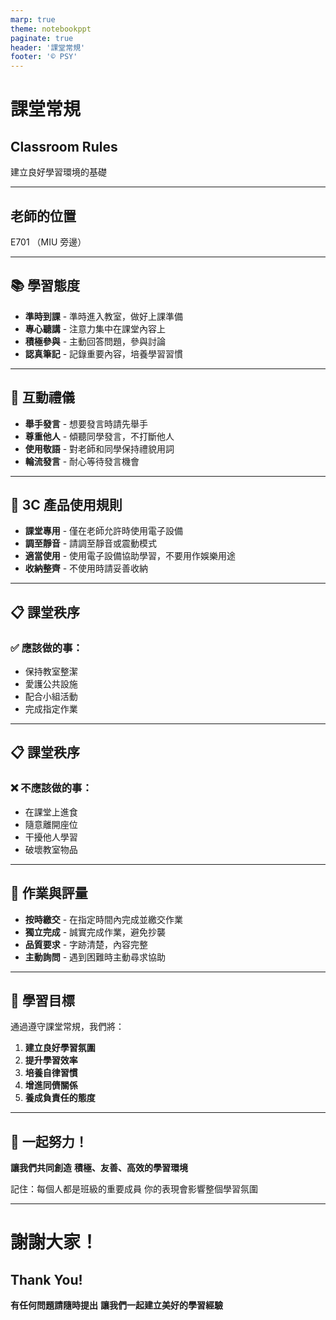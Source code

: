 ```yaml
---
marp: true
theme: notebookppt
paginate: true
header: '課堂常規'
footer: '© PSY'
---
```


<!-- _class: main-->
# 課堂常規
## Classroom Rules

建立良好學習環境的基礎

---
<!-- _class: main-->
## 老師的位置
E701 （MIU 旁邊）

---

## 📚 學習態度

- **準時到課** - 準時進入教室，做好上課準備
- **專心聽講** - 注意力集中在課堂內容上
- **積極參與** - 主動回答問題，參與討論
- **認真筆記** - 記錄重要內容，培養學習習慣

---

## 🤝 互動禮儀

- **舉手發言** - 想要發言時請先舉手
- **尊重他人** - 傾聽同學發言，不打斷他人
- **使用敬語** - 對老師和同學保持禮貌用詞
- **輪流發言** - 耐心等待發言機會

---

## 📱 3C 產品使用規則

- **課堂專用** - 僅在老師允許時使用電子設備
- **調至靜音** - 請調至靜音或震動模式
- **適當使用** - 使用電子設備協助學習，不要用作娛樂用途
- **收納整齊** - 不使用時請妥善收納

---

## 📋 課堂秩序

### ✅ 應該做的事：
- 保持教室整潔
- 愛護公共設施
- 配合小組活動
- 完成指定作業
---
## 📋 課堂秩序
### ❌ 不應該做的事：
- 在課堂上進食
- 隨意離開座位
- 干擾他人學習
- 破壞教室物品

---

## 📝 作業與評量

- **按時繳交** - 在指定時間內完成並繳交作業
- **獨立完成** - 誠實完成作業，避免抄襲
- **品質要求** - 字跡清楚，內容完整
- **主動詢問** - 遇到困難時主動尋求協助

---

## 🎯 學習目標

通過遵守課堂常規，我們將：

1. **建立良好學習氛圍**
2. **提升學習效率**
3. **培養自律習慣**
4. **增進同儕關係**
5. **養成負責任的態度**

---

<!-- ## 🌟 獎勵制度

### 表現優良的同學將獲得：
- 口頭讚美
- 加分獎勵
- 榮譽證書
- 成為同學學習榜樣
---
### 改進機會：
- 個別輔導
- 同儕協助
- 家長溝通
- 制定改進計畫

--- -->

<!-- _class: lead -->
## 💪 一起努力！

**讓我們共同創造**
**積極、友善、高效的學習環境**

記住：每個人都是班級的重要成員
你的表現會影響整個學習氛圍

---

<!-- _class: lead -->
# 謝謝大家！
## Thank You!

**有任何問題請隨時提出**
**讓我們一起建立美好的學習經驗**